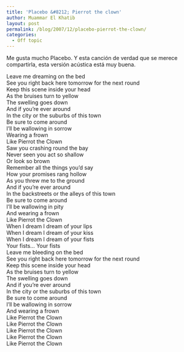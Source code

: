 ```yaml
---
title: 'Placebo &#8212; Pierrot the clown'
author: Muammar El Khatib
layout: post
permalink: /blog/2007/12/placebo-pierrot-the-clown/
categories:
  - Off topic
---
```

Me gusta mucho Placebo. Y esta canción de verdad que se merece compartirla, esta versión acústica está muy buena.  
  
Leave me dreaming on the bed  
See you right back here tomorrow for the next round  
Keep this scene inside your head  
As the bruises turn to yellow  
The swelling goes down  
And if you&#8217;re ever around  
In the city or the suburbs of this town  
Be sure to come around  
I&#8217;ll be wallowing in sorrow  
Wearing a frown  
Like Pierrot the Clown  
Saw you crashing round the bay  
Never seen you act so shallow  
Or look so brown  
Remember all the things you&#8217;d say  
How your promises rang hollow  
As you threw me to the ground  
And if you&#8217;re ever around  
In the backstreets or the alleys of this town  
Be sure to come around  
I&#8217;ll be wallowing in pity  
And wearing a frown  
Like Pierrot the Clown  
When I dream I dream of your lips  
When I dream I dream of your kiss  
When I dream I dream of your fists  
Your fists&#8230; Your fists  
Leave me bleeding on the bed  
See you right back here tomorrow for the next round  
Keep this scene inside your head  
As the bruises turn to yellow  
The swelling goes down  
And if you&#8217;re ever around  
In the city or the suburbs of this town  
Be sure to come around  
I&#8217;ll be wallowing in sorrow  
And wearing a frown  
Like Pierrot the Clown  
Like Pierrot the Clown  
Like Pierrot the Clown  
Like Pierrot the Clown  
Like Pierrot the Clown